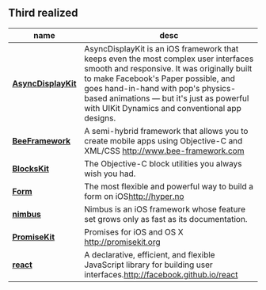 ## Third realized

   name      |     desc      |
------------ | ------------- |
**[AsyncDisplayKit](https://github.com/facebook/AsyncDisplayKit)** | AsyncDisplayKit is an iOS framework that keeps even the most complex user interfaces smooth and responsive. It was originally built to make Facebook's Paper possible, and goes hand-in-hand with pop's physics-based animations — but it's just as powerful with UIKit Dynamics and conventional app designs.
**[BeeFramework](http://github.com/gavinkwoe/BeeFramework)** | A semi-hybrid framework that allows you to create mobile apps using Objective-C and XML/CSS <http://www.bee-framework.com>
**[BlocksKit](https://github.com/zwaldowski/BlocksKit)** | The Objective-C block utilities you always wish you had.
**[Form](https://github.com/hyperoslo/Form)**|The most flexible and powerful way to build a form on iOS<http://hyper.no>
**[nimbus](https://github.com/jverkoey/nimbus)** | Nimbus is an iOS framework whose feature set grows only as fast as its documentation.
**[PromiseKit](https://github.com/mxcl/PromiseKit)** |Promises for iOS and OS X <http://promisekit.org>
**[react](https://github.com/facebook/react)** | A declarative, efficient, and flexible JavaScript library for building user interfaces.<http://facebook.github.io/react>
